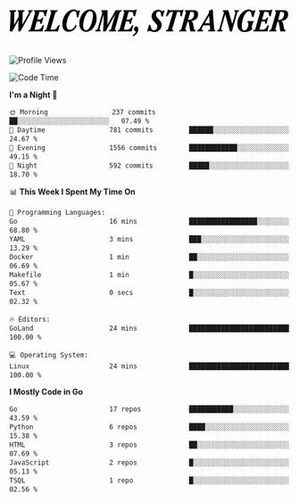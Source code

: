 <div>
  <picture>
    <source media="(prefers-color-scheme: dark)" srcset="./headers/welcome_white.png">
    <img alt="WELCOME, STRANGER" src="./headers/welcome.png" width="500">
  </picture>
</div>

<br>

![Profile Views](https://komarev.com/ghpvc/?username=darleet&color=blue)

<!--START_SECTION:waka-->
![Code Time](http://img.shields.io/badge/Code%20Time-938%20hrs%2040%20mins-blue)

**I'm a Night 🦉** 

```text
🌞 Morning                237 commits         ██░░░░░░░░░░░░░░░░░░░░░░░   07.49 % 
🌆 Daytime                781 commits         ██████░░░░░░░░░░░░░░░░░░░   24.67 % 
🌃 Evening                1556 commits        ████████████░░░░░░░░░░░░░   49.15 % 
🌙 Night                  592 commits         █████░░░░░░░░░░░░░░░░░░░░   18.70 % 
```


📊 **This Week I Spent My Time On** 

```text
💬 Programming Languages: 
Go                       16 mins             █████████████████░░░░░░░░   68.80 % 
YAML                     3 mins              ███░░░░░░░░░░░░░░░░░░░░░░   13.29 % 
Docker                   1 min               ██░░░░░░░░░░░░░░░░░░░░░░░   06.69 % 
Makefile                 1 min               █░░░░░░░░░░░░░░░░░░░░░░░░   05.67 % 
Text                     0 secs              █░░░░░░░░░░░░░░░░░░░░░░░░   02.32 % 

🔥 Editors: 
GoLand                   24 mins             █████████████████████████   100.00 % 

💻 Operating System: 
Linux                    24 mins             █████████████████████████   100.00 % 
```

**I Mostly Code in Go** 

```text
Go                       17 repos            ███████████░░░░░░░░░░░░░░   43.59 % 
Python                   6 repos             ████░░░░░░░░░░░░░░░░░░░░░   15.38 % 
HTML                     3 repos             ██░░░░░░░░░░░░░░░░░░░░░░░   07.69 % 
JavaScript               2 repos             █░░░░░░░░░░░░░░░░░░░░░░░░   05.13 % 
TSQL                     1 repo              █░░░░░░░░░░░░░░░░░░░░░░░░   02.56 % 
```




<!--END_SECTION:waka-->
